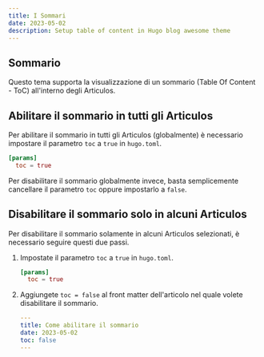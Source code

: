 ```yaml
---
title: I Sommari
date: 2023-05-02
description: Setup table of content in Hugo blog awesome theme
---
```


## Sommario

Questo tema supporta la visualizzazione di un sommario (Table Of Content - ToC) all'interno degli Articulos.

## Abilitare il sommario in tutti gli Articulos

Per abilitare il sommario in tutti gli Articulos (globalmente) è necessario impostare il parametro `toc` a `true` in `hugo.toml`.

```toml
[params]
  toc = true
```

Per disabilitare il sommario globalmente invece, basta semplicemente cancellare il parametro `toc` oppure impostarlo a `false`.
 
## Disabilitare il sommario solo in alcuni Articulos

Per disabilitare il sommario solamente in alcuni Articulos selezionati, è necessario seguire questi due passi.

1.  Impostate il parametro `toc` a `true` in `hugo.toml`.

    ```toml
    [params]
      toc = true
    ```

2.  Aggiungete `toc = false` al front matter dell'articolo nel quale volete disabilitare il sommario.

    ```yaml
    ---
    title: Come abilitare il sommario
    date: 2023-05-02
    toc: false
    ---
    ```
